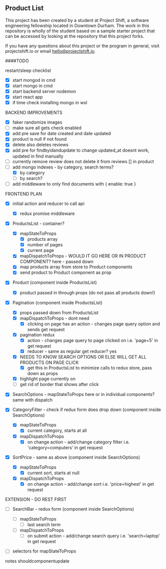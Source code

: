 ## Product List

This project has been created by a student at Project Shift, a software engineering fellowship located in Downtown Durham.  The work in this repository is wholly of the student based on a sample starter project that can be accessed by looking at the repository that this project forks.

If you have any questions about this project or the program in general, visit projectshift.io or email hello@projectshift.io.

####TODO

restart/sleep checklist
- [X] start mongod in cmd
- [X] start mongo in cmd
- [X] start backend server nodemon
- [X] start react app
- [X] if time check installing mongo in wsl

BACKEND IMPROVEMENTS
- [X] faker randomize images
- [ ] make sure all gets check enabled
- [X] add pre save for date created and date updated
- [X] product is null if not found
- [X] delete also deletes reviews
- [X] add pre for findbyidandupdate to change updated_at
      doesnt work, updated in find manually
- [ ] currently remove review does not delete it from reviews [] in product
- [ ] add mongo indexes - by category, search terms?
  - [X] by category
  - [ ] by search?
- [ ] add middleware to only find documents with { enable: true }

FRONTEND PLAN
- [X] initial action and reducer to call api
  - [X] redux promise middleware

- [X] ProductsList - container?
  - [X] mapStateToProps
    - [X] products array
    - [X] number of pages
    - [X] current page
  - [X] mapDispatchToProps - WOULD IT GO HERE OR IN PRODUCT COMPONENT? here - passed down
  - [X] map products array from store to Product components
  - [X] send product to Product component as prop

- [X] Product (component inside ProductsList)
  - [X] product passed in through props (do not pass all products down!)

- [X] Pagination (component inside ProductsList)
  - [X] props passed down from ProductsList  
  - [X] mapDispatchToProps - dont need
    - [X] clicking on page has an action - changes page query option and sends get request
  - [X] pagination redux
    - [X] action - changes page query to page clicked on i.e. 'page=5' in get request
    - [X] reducer - same as regular get reducer? yes
  - [X] NEEDS TO KNOW SEARCH OPTIONS OR ELSE WILL GET ALL PRODUCTS ON PAGE CLICK
    - [X] get this in ProductsList to minimize calls to redux store, pass down as props
  - [X] highlight page currently on
  - [ ] get rid of border that shows after click

- [X] SearchOptions - mapStateToProps here or in individual components? same with dispatch

- [X] CategoryFilter - check if redux form does drop down (component inside SearchOptions)
  - [X] mapStateToProps
    - [X] current category, starts at all
  - [X] mapDispatchToProps
    - [X] on change action - add/change category filter i.e. 'category=computers' in get request

- [X] SortPrice - same as above (component inside SearchOptions)
  - [X] mapStateToProps
    - [X] current sort, starts at null
  - [X] mapDispatchToProps
    - [X] on change action - add/change sort i.e. 'price=highest' in get request

EXTENSION - DO REST FIRST
- [ ] SearchBar - redux form (component inside SearchOptions)
  - [ ] mapStateToProps
    - [ ] last search term
  - [ ] mapDispatchToProps
    - [ ] on submit action - add/change search query i.e. 'search=laptop' in get request

- [ ] selectors for mapStateToProps


notes
  shouldcomponentupdate